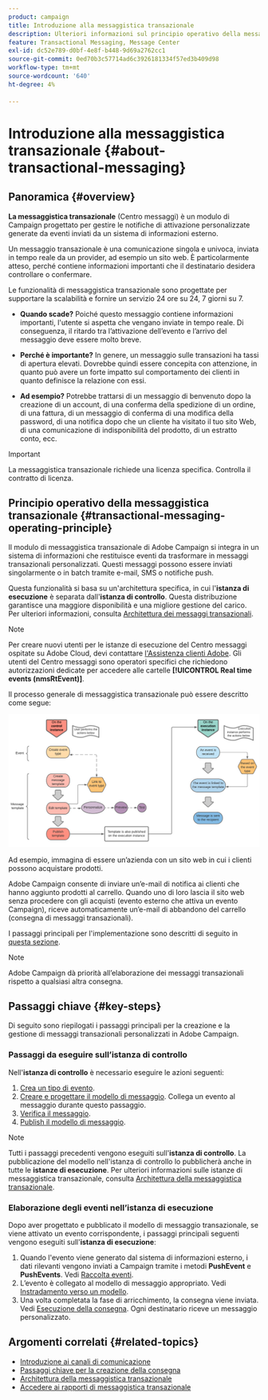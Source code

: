 ```yaml
---
product: campaign
title: Introduzione alla messaggistica transazionale
description: Ulteriori informazioni sul principio operativo della messaggistica transazionale di Adobe Campaign Classic e sui passaggi chiave
feature: Transactional Messaging, Message Center
exl-id: dc52e789-d0bf-4e8f-b448-9d69a2762cc1
source-git-commit: 0ed70b3c57714ad6c3926181334f57ed3b409d98
workflow-type: tm+mt
source-wordcount: '640'
ht-degree: 4%

---
```



# Introduzione alla messaggistica transazionale {#about-transactional-messaging}



## Panoramica {#overview}

**La messaggistica transazionale** (Centro messaggi) è un modulo di Campaign progettato per gestire le notifiche di attivazione personalizzate generate da eventi inviati da un sistema di informazioni esterno.

Un messaggio transazionale è una comunicazione singola e univoca, inviata in tempo reale da un provider, ad esempio un sito web. È particolarmente atteso, perché contiene informazioni importanti che il destinatario desidera controllare o confermare.

Le funzionalità di messaggistica transazionale sono progettate per supportare la scalabilità e fornire un servizio 24 ore su 24, 7 giorni su 7.

* **Quando scade?** Poiché questo messaggio contiene informazioni importanti, l&#39;utente si aspetta che vengano inviate in tempo reale. Di conseguenza, il ritardo tra l’attivazione dell’evento e l’arrivo del messaggio deve essere molto breve.

* **Perché è importante?** In genere, un messaggio sulle transazioni ha tassi di apertura elevati. Dovrebbe quindi essere concepita con attenzione, in quanto può avere un forte impatto sul comportamento dei clienti in quanto definisce la relazione con essi.

* **Ad esempio?** Potrebbe trattarsi di un messaggio di benvenuto dopo la creazione di un account, di una conferma della spedizione di un ordine, di una fattura, di un messaggio di conferma di una modifica della password, di una notifica dopo che un cliente ha visitato il tuo sito Web, di una comunicazione di indisponibilità del prodotto, di un estratto conto, ecc.

>[!IMPORTANT]
>
>La messaggistica transazionale richiede una licenza specifica. Controlla il contratto di licenza.

<!--Before starting with transactional messaging, make sure you read the corresponding [best practices and limitations]().-->

## Principio operativo della messaggistica transazionale {#transactional-messaging-operating-principle}

Il modulo di messaggistica transazionale di Adobe Campaign si integra in un sistema di informazioni che restituisce eventi da trasformare in messaggi transazionali personalizzati. Questi messaggi possono essere inviati singolarmente o in batch tramite e-mail, SMS o notifiche push.

Questa funzionalità si basa su un&#39;architettura specifica, in cui l&#39;**istanza di esecuzione** è separata dall&#39;**istanza di controllo**. Questa distribuzione garantisce una maggiore disponibilità e una migliore gestione del carico. Per ulteriori informazioni, consulta [Architettura dei messaggi transazionali](../../message-center/using/transactional-messaging-architecture.md).

>[!NOTE]
>
>Per creare nuovi utenti per le istanze di esecuzione del Centro messaggi ospitate su Adobe Cloud, devi contattare [l&#39;Assistenza clienti Adobe](https://helpx.adobe.com/it/enterprise/admin-guide.html/enterprise/using/support-for-experience-cloud.ug.html). Gli utenti del Centro messaggi sono operatori specifici che richiedono autorizzazioni dedicate per accedere alle cartelle **[!UICONTROL Real time events (nmsRtEvent)]**.

Il processo generale di messaggistica transazionale può essere descritto come segue:

![](assets/transactional-msg-overview.png)

Ad esempio, immagina di essere un’azienda con un sito web in cui i clienti possono acquistare prodotti.

Adobe Campaign consente di inviare un’e-mail di notifica ai clienti che hanno aggiunto prodotti al carrello. Quando uno di loro lascia il sito web senza procedere con gli acquisti (evento esterno che attiva un evento Campaign), riceve automaticamente un’e-mail di abbandono del carrello (consegna di messaggi transazionali).

I passaggi principali per l&#39;implementazione sono descritti di seguito in [questa sezione](#key-steps).

>[!NOTE]
>
>Adobe Campaign dà priorità all’elaborazione dei messaggi transazionali rispetto a qualsiasi altra consegna.

## Passaggi chiave {#key-steps}

Di seguito sono riepilogati i passaggi principali per la creazione e la gestione di messaggi transazionali personalizzati in Adobe Campaign.

### Passaggi da eseguire sull’istanza di controllo

Nell&#39;**istanza di controllo** è necessario eseguire le azioni seguenti:

1. [Crea un tipo di evento](../../message-center/using/creating-event-types.md).
1. [Creare e progettare il modello di messaggio](../../message-center/using/creating-the-message-template.md). Collega un evento al messaggio durante questo passaggio.
1. [Verifica il messaggio](../../message-center/using/testing-message-templates.md).
1. [Publish il modello di messaggio](../../message-center/using/publishing-message-templates.md).

>[!NOTE]
>
>Tutti i passaggi precedenti vengono eseguiti sull&#39;**istanza di controllo**. La pubblicazione del modello nell&#39;istanza di controllo lo pubblicherà anche in tutte le **istanze di esecuzione**. Per ulteriori informazioni sulle istanze di messaggistica transazionale, consulta [Architettura della messaggistica transazionale](../../message-center/using/transactional-messaging-architecture.md).

### Elaborazione degli eventi nell’istanza di esecuzione

Dopo aver progettato e pubblicato il modello di messaggio transazionale, se viene attivato un evento corrispondente, i passaggi principali seguenti vengono eseguiti sull&#39;**istanza di esecuzione**:

1. Quando l&#39;evento viene generato dal sistema di informazioni esterno, i dati rilevanti vengono inviati a Campaign tramite i metodi **PushEvent** e **PushEvents**. Vedi [Raccolta eventi](../../message-center/using/about-event-processing.md#event-collection).
1. L’evento è collegato al modello di messaggio appropriato. Vedi [Instradamento verso un modello](../../message-center/using/about-event-processing.md#routing-towards-a-template).
1. Una volta completata la fase di arricchimento, la consegna viene inviata. Vedi [Esecuzione della consegna](../../message-center/using/delivery-execution.md). Ogni destinatario riceve un messaggio personalizzato.

## Argomenti correlati {#related-topics}

* [Introduzione ai canali di comunicazione](../../delivery/using/communication-channels.md)
* [Passaggi chiave per la creazione della consegna](../../delivery/using/steps-about-delivery-creation-steps.md)
* [Architettura della messaggistica transazionale](../../message-center/using/transactional-messaging-architecture.md)
* [Accedere ai rapporti di messaggistica transazionale](../../message-center/using/about-transactional-messaging-reports.md)
